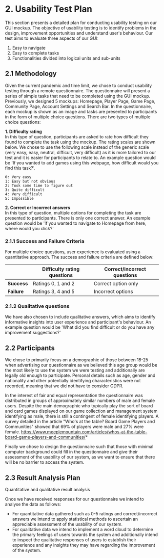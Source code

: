 # 2. Usability Test Plan
This section presents a detailed plan for conducting usability testing on our GUI mockup. 
The objective of usability testing is to identify problems in the design, improvement opportunities and understand user's behaviour.
Our test aims to evaluate three aspects of our GUI: <br>
1. Easy to navigate 
2. Easy to complete tasks
3. Functionalities divided into logical units and sub-units

## 2.1 Methodology
Given the current pandemic and time limit, we chose to conduct usability testing through a remote questionnaire.
The questionnaire will present a series of simple tasks that need to be completed using the GUI mockup.
Previously, we designed 5 mockups: Homepage, Player Page, Game Page, Community Page, Account Settings and Search Bar.
In the questionnaire, each mockup is shown as an image and tasks are presented to participants in the form of multiple choice questions.
There are two types of multiple choice questions: <br>

**1. Difficulty rating** <br>
In this type of question, participants are asked to rate how difficult they found to complete the task using the mockup. The rating scales are shown below. 
We chose to use the following scale instead of the generic scale (very easy, easy, neutral, difficult, very difficult) 
as it is more tailored to our test and it is easier for participants to relate to. An example question would be 'If you wanted to add games using this webpage, how difficult would you find this task?'. 

    0: Very easy
    1: Easy but not obvious
    2: Took some time to figure out
    3: Quite difficult
    4: Very difficult
    5: Impossible

**2. Correct or Incorrect answers** <br>
In this type of question, multiple options for completing the task are presented to participants. There is only one correct answer. An example question would be 'If you wanted to navigate to Homepage from here, where would you click?'

### 2.1.1 Success and Failure Criteria  
For multiple choice questions, user experience is evaluated using a quantitative approach. The success and failure criteria are defined below:

| |**Difficulty rating questions** | **Correct/incorrect questions** |
| ------ | ------ | ------ |
|**Success**|Ratings 0, 1 and 2|Correct option only|
|**Failure**|Ratings 3, 4 and 5|Incorrect options| 

### 2.1.2 Qualitative questions 
We have also chosen to include qualitative answers, which aims to identify informative insights into user experience and participant's behaviour.
An example question would be 'What did you find difficult or do you have any improvement suggestions?'


## 2.2 Participants 
We chose to primarily focus on a demographic of those between 18-25 when advertising our questionnaire as we believed this age group would be the most 
likely to use the system we were testing and additionally are legally old enough to participate. Personal details such as age, gender and nationality 
and other potentially identifying characteristics were not recorded, meaning that we did not have to consider GDPR. 

In the interest of fair and equal representation the questionnaire was distributed in groups of approximately similar numbers of male and female users. 
Despite the main demographic who typically play the sort of board and card games displayed on our game collection and management system identifying as male, 
there is still a contingent of female identifying players. A survey detailed in the article "Who's at the table? Board Game Players and Communities" showed 
that 69% of players were male and 27% were female. https://www.meeplemountain.com/articles/whos-at-the-table-board-game-players-and-communities/*

Finally we chose to design the questionnaire such that those with minimal computer background could fill in the questionnaire and give their assessment
of the usability of our system, as we want to ensure that there will be no barrier to access the system.

## 2.3 Result Analysis Plan 
Quantitative and qualitative result analysis 

Once we have received responses for our questionnaire we intend to analyse the data as follows:

* For quantitative data gathered such as 0-5 ratings and correct/incorrect answers we intend to apply statistical methods to ascertain an appreciable assessment of the usability of our system.
* For qualitative data we intend to implement a word cloud to determine the primary feelings of users towards the system and additionally intend to inspect the qualitative responses of users to establish their experience and any insights they may have regarding the improvement of the system.